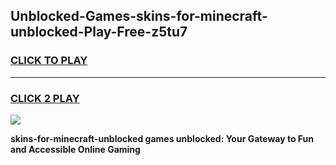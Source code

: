 
## Unblocked-Games-skins-for-minecraft-unblocked-Play-Free-z5tu7
<h3>
<a href="https://premium76.site?title=skins-for-minecraft-unblocked&ref=20M">CLICK TO PLAY</a></h3>
<hr>

<h3>
<a href="https://premium76.site?title=skins-for-minecraft-unblocked&ref=20M">CLICK 2 PLAY</a>
  
</h3>

<a href="https://premium76.site?title=skins-for-minecraft-unblocked&ref=19M"><img src="https://clearcache.store/games.png"></a>


**skins-for-minecraft-unblocked games unblocked: Your Gateway to Fun and Accessible Online Gaming**
